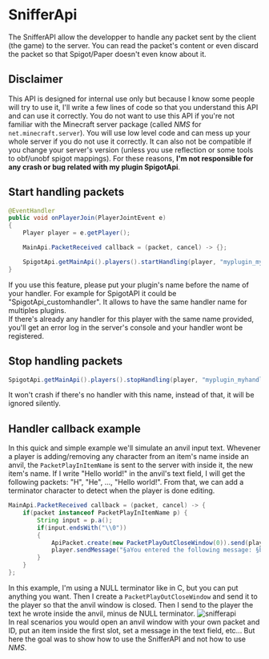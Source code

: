 # SnifferApi
The SnifferAPI allow the developper to handle any packet sent by the client (the game) to the server. You can read the packet's content or even discard the packet so that Spigot/Paper doesn't even know about it.

## Disclaimer
This API is designed for internal use only but because I know some people will try to use it, I'll write a few lines of code so that you understand this API and can use it correctly. You do not want to use this API if you're not familiar with the Minecraft server package (called _NMS_ for `net.minecraft.server`). You will use low level code and can mess up your whole server if you do not use it correctly. It can also not be compatible if you change your server's version (unless you use reflection or some tools to obf/unobf spigot mappings). For these reasons, **I'm not responsible for any crash or bug related with my plugin SpigotApi**.

## Start handling packets
```java
@EventHandler
public void onPlayerJoin(PlayerJointEvent e)
{
    Player player = e.getPlayer();

    MainApi.PacketReceived callback = (packet, cancel) -> {};

    SpigotApi.getMainApi().players().startHandling(player, "myplugin_myhandler", callback);
}
```
If you use this feature, please put your plugin's name before the name of your handler. For example for SpigotAPI it could be "SpigotApi_customhandler". It allows to have the same handler name for multiples plugins. \
If there's already any handler for this player with the same name provided, you'll get an error log in the server's console and your handler wont be registered.

## Stop handling packets
```java
SpigotApi.getMainApi().players().stopHandling(player, "myplugin_myhandler");
```
It won't crash if there's no handler with this name, instead of that, it will be ignored silently.

## Handler callback example
In this quick and simple example we'll simulate an anvil input text. Whevener a player is adding/removing any character from an item's name inside an anvil, the `PacketPlayInItemName` is sent to the server with inside it, the new item's name. If I write "Hello world!" in the anvil's text field, I will get the following packets: "H", "He", ..., "Hello world!". From that, we can add a terminator character to detect when the player is done editing.
```java
MainApi.PacketReceived callback = (packet, cancel) -> {
    if(packet instanceof PacketPlayInItemName p) {
        String input = p.a();
        if(input.endsWith("\\0"))
        {
            ApiPacket.create(new PacketPlayOutCloseWindow(0)).send(player);
            player.sendMessage("§aYou entered the following message: §b" + input.substring(0, input.length()-2));
        }
    }
};
```
In this example, I'm using a NULL terminator like in C, but you can put anything you want. Then I create a `PacketPlayOutCloseWindow` and send it to the player so that the anvil window is closed. Then I send to the player the text he wrote inside the anvil, minus de NULL terminator.
![snifferapi](https://github.com/Lucaa8/SpigotApi/assets/47627900/c1d36c84-1710-451f-b66b-27304585abff) \
In real scenarios you would open an anvil window with your own packet and ID, put an item inside the first slot, set a message in the text field, etc... But here the goal was to show how to use the SnifferAPI and not how to use _NMS_.
